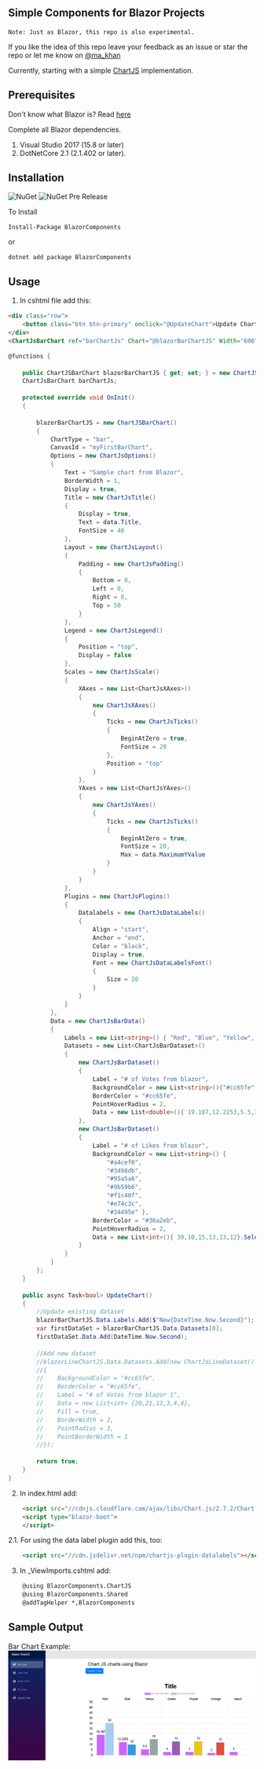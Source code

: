 ## Simple Components for Blazor Projects

```
Note: Just as Blazor, this repo is also experimental.
```

If you like the idea of this repo leave your feedback as an issue or star the repo or let me know on [@ma_khan](https://twitter.com/ma_khan)

Currently, starting with a simple [ChartJS](https://github.com/chartjs/Chart.js) implementation. 


## Prerequisites

Don't know what Blazor is? Read [here](https://github.com/aspnet/Blazor)

Complete all Blazor dependencies.

1. Visual Studio 2017 (15.8 or later)
2. DotNetCore 2.1 (2.1.402 or later).


## Installation 

![NuGet](https://img.shields.io/nuget/v/BlazorComponents.svg) ![NuGet Pre Release](https://img.shields.io/nuget/vpre/BlazorComponents.svg)


To Install 

```
Install-Package BlazorComponents
```
or 
```
dotnet add package BlazorComponents
```

## Usage

1. In cshtml file add this:

```html
<div class="row">
    <button class="btn btn-primary" onclick="@UpdateChart">Update Chart </button>
</div>
<ChartJsBarChart ref="barChartJs" Chart="@blazorBarChartJS" Width="600" Height="300" />
```

```csharp
@functions {

    public ChartJSBarChart blazorBarChartJS { get; set; } = new ChartJSBarChart();
    ChartJsBarChart barChartJs;

    protected override void OnInit()
    {

        blazorBarChartJS = new ChartJSBarChart()
        {
            ChartType = "bar",
            CanvasId = "myFirstBarChart",
            Options = new ChartJsOptions()
            {
                Text = "Sample chart from Blazor",
                BorderWidth = 1,
                Display = true,
				Title = new ChartJsTitle()
                {
                    Display = true,
                    Text = data.Title,
                    FontSize = 40
                },
				Layout = new ChartJsLayout()
                {
                    Padding = new ChartJsPadding()
                    {
                        Bottom = 0,
                        Left = 0,
                        Right = 0,
                        Top = 50
                    }
                },
				Legend = new ChartJsLegend()
                {
                    Position = "top",
                    Display = false
                },
				Scales = new ChartJsScale()
				{
					XAxes = new List<ChartJsXAxes>()
                    {
                        new ChartJsXAxes()
                        {
                            Ticks = new ChartJsTicks()
                            {
                                BeginAtZero = true,
                                FontSize = 20                                    
                            },
                            Position = "top"
                        }
                    },
					YAxes = new List<ChartJsYAxes>()
                    {
                        new ChartJsYAxes()
                        {
                            Ticks = new ChartJsTicks()
                            {
                                BeginAtZero = true,
                                FontSize = 20,
                                Max = data.MaximumYValue
                            }
                        }
                    }
				},
				Plugins = new ChartJsPlugins()
                {                    
                    Datalabels = new ChartJsDataLabels()
                    {
                        Align = "start",
                        Anchor = "end",
                        Color = "black",
                        Display = true,
                        Font = new ChartJsDataLabelsFont()
                        {
                            Size = 20
                        }
                    }
                }
            },
            Data = new ChartJsBarData()
            {
                Labels = new List<string>() { "Red", "Blue", "Yellow", "Green", "Purple", "Orange" },
                Datasets = new List<ChartJsBarDataset>()
                {
                    new ChartJsBarDataset()
                    {
                        Label = "# of Votes from blazor",
                        BackgroundColor = new List<string>(){"#cc65fe" },
                        BorderColor = "#cc65fe",
                        PointHoverRadius = 2,
                        Data = new List<double>(){ 19.187,12.2253,5.5,3,3,2}
                    },
                    new ChartJsBarDataset()
                    {
                        Label = "# of Likes from blazor",
                        BackgroundColor = new List<string>() {
                            "#a4cef0",
                            "#3498db",
                            "#95a5a6",
                            "#9b59b6",
                            "#f1c40f",
                            "#e74c3c",
                            "#34495e" },
                        BorderColor = "#36a2eb",
                        PointHoverRadius = 2,
                        Data = new List<int>(){ 30,10,15,13,13,12}.Select<int,double>(i=> i).ToList()
                    }
                }
            }
        };
    }

    public async Task<bool> UpdateChart()
    {
        //Update existing dataset
        blazorBarChartJS.Data.Labels.Add($"New{DateTime.Now.Second}");
        var firstDataSet = blazorBarChartJS.Data.Datasets[0];
        firstDataSet.Data.Add(DateTime.Now.Second);
        
        //Add new dataset
        //blazorLineChartJS.Data.Datasets.Add(new ChartJsLineDataset()
        //{
        //    BackgroundColor = "#cc65fe",
        //    BorderColor = "#cc65fe",
        //    Label = "# of Votes from blazor 1",
        //    Data = new List<int> {20,21,12,3,4,4},
        //    Fill = true,
        //    BorderWidth = 2,
        //    PointRadius = 3,
        //    PointBorderWidth = 1
        //});

        return true;
    }
}
```

2. In index.html add:

```html
    <script src="//cdnjs.cloudflare.com/ajax/libs/Chart.js/2.7.2/Chart.min.js"></script>
    <script type="blazor-boot">
    </script>
```

2.1. For using the data label plugin add this, too:

``` html
	<script src="//cdn.jsdelivr.net/npm/chartjs-plugin-datalabels"></script>
```

3. In _ViewImports.cshtml add:

```html
    @using BlazorComponents.ChartJS
    @using BlazorComponents.Shared
    @addTagHelper *,BlazorComponents
```

## Sample Output

Bar Chart Example:
![Barchart](barchart.png)


